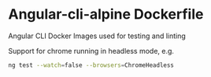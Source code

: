 # Angular-cli-alpine Dockerfile

Angular CLI Docker Images used for testing and linting


Support for chrome running in headless mode, e.g.

```bash
ng test --watch=false --browsers=ChromeHeadless
```
